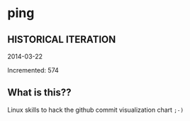 # ping

## HISTORICAL ITERATION
2014-03-22

Incremented: 574

## What is this?? 
Linux skills to hack the github commit visualization chart `;-)`
